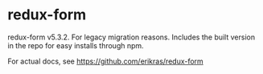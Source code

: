 # redux-form

redux-form v5.3.2. For legacy migration reasons. Includes the built version in the repo for easy installs through npm.

For actual docs, see https://github.com/erikras/redux-form
